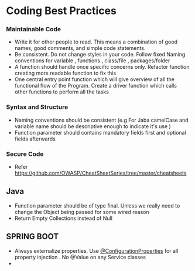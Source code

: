 # Coding Best Practices
### Maintainable Code
* Write it for other people to read. This means a combination of good names, good comments, and simple code statements.
* Be consistent. Do not change styles in your code. Follow fixed Naming conventions for variable , functions , class/file , packages/folder
* A function should handle once specific concerns only. Refactor function creating more readable function to fix this
* One central entry point function which will give overview of all the functional flow of the Program. Create a driver function which calls other functions to perform all the tasks
 
### Syntax and Structure
* Naming conventions should be consistent (e.g For Jaba camelCase and variable name should be descriptive enough to indicate it's use )
* Function parameter should contains mandatory fields first and optional fields afterwards

### Secure Code
* Refer https://github.com/OWASP/CheatSheetSeries/tree/master/cheatsheets 

## Java
* Function parameter should be of type final. Unless we really need to change the Object being passed for some wired reason
* Return Empty Collections instead of Null

## SPRING BOOT
* Always externalize properties. Use [@ConfigurationProperties](https://www.baeldung.com/configuration-properties-in-spring-boot) for all property injection . No @Value on any Service classes
* 
